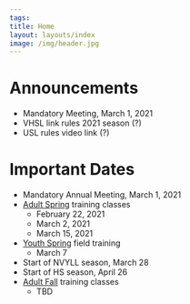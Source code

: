 ```yaml
---
tags:  
title: Home
layout: layouts/index
image: /img/header.jpg
---
```


# Announcements 
- Mandatory Meeting, March 1, 2021
- VHSL link rules 2021 season (?)
- USL rules video link (?)

# Important Dates
- Mandatory Annual Meeting, March 1, 2021
- [Adult Spring](/training) training classes
    - February 22, 2021
    - March 2, 2021
    - March 15, 2021
- [Youth Spring](/youth) field training
    - March 7
- Start of NVYLL season, March 28
- Start of HS season, April 26
- [Adult Fall](/training) training classes
    - TBD


